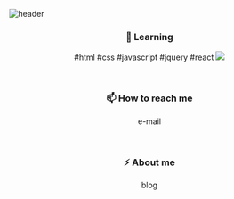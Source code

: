 ![header](https://capsule-render.vercel.app/api?type=wave&color=auto&height=260&section=header&text=Yeeun%20Lee&fontSize=80&animation=fadeIn1.2s&fontColor=ffffff)


<h3 align="center"> 🌱 Learning  </h3>
<p align="center">
#html #css #javascript #jquery #react
<img src="https://img.shields.io/badge/html-#E34F26?style=for-the-badge&logo=html5.svg&logoColor=black">
</p>
<br>
<h3 align="center"> 📫 How to reach me </h3>
<p align="center"> e-mail </p>
<br>
<h3 align="center"> ⚡ About me </h3>
<p align="center"> blog </p>

<!--
**yegri/yegri** is a ✨ _special_ ✨ repository bec![Uploading github_readme.jpg…]()
ause its `README.md` (this file) appears on your GitHub profile.

Here are some ideas to get you started:

- 🔭 I’m currently working on ...
- 🌱 I’m currently learning ...
- 👯 I’m looking to collaborate on ...
- 🤔 I’m looking for help with ...
- 💬 Ask me about ...
- 📫 How to reach me: ...
- 😄 Pronouns: ...
- ⚡ Fun fact: ...
-->
